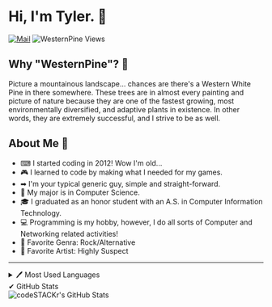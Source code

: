 # Hi, I'm Tyler. 🙂

[![Mail](https://img.shields.io/badge/Tyler%40WesternPine.Dev-%E2%9C%89%20Email%20Me-57e?style=for-the-badge)](mailto:tyler@westernpine.dev)
![WesternPine Views](https://komarev.com/ghpvc/?username=WesternPine&label=Profile%20Views&color=aabbff&style=flat-square)

## Why "WesternPine"? 🌲

Picture a mountainous landscape... chances are there's a Western White Pine in there somewhere. These trees are in almost every painting and picture of nature because they are one of the fastest growing, most environmentally diversified, and adaptive plants in existence. In other words, they are extremely successful, and I strive to be as well.

## About Me 📃

 - ⌨ I started coding in 2012! Wow I'm old...
 - 🎮 I learned to code by making what I needed for my games.
 - ➡ I'm your typical generic guy, simple and straight-forward.
 - 📜 My major is in Computer Science.
 - 🎓 I graduated as an honor student with an A.S. in Computer Information Technology.
 - 💻 Programming is my hobby, however, I do all sorts of Computer and Networking related activities!
 - 🎵 Favorite Genra: Rock/Alternative
 - 🎸 Favorite Artist: Highly Suspect

---

<details>
<summary>🖊 Most Used Languages</summary>
<img align="center" src="https://github-readme-stats.vercel.app/api/top-langs/?username=WesternPine&theme=dark&show_icons=true&locale=en&layout=compact" />
</details>
 
<summary>✔ GitHub Stats</summary>
<img align="left" alt="codeSTACKr's GitHub Stats" src="https://github-readme-stats.vercel.app/api?username=WesternPine&show_icons=true&hide_border=false&theme=dark"/>

